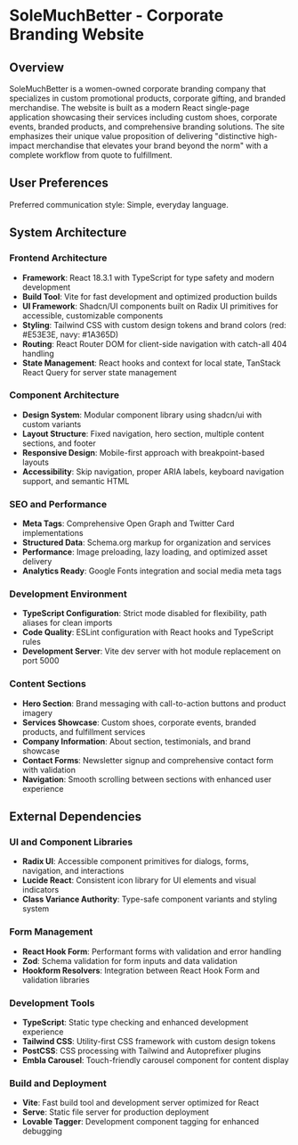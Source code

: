 # SoleMuchBetter - Corporate Branding Website

## Overview

SoleMuchBetter is a women-owned corporate branding company that specializes in custom promotional products, corporate gifting, and branded merchandise. The website is built as a modern React single-page application showcasing their services including custom shoes, corporate events, branded products, and comprehensive branding solutions. The site emphasizes their unique value proposition of delivering "distinctive high-impact merchandise that elevates your brand beyond the norm" with a complete workflow from quote to fulfillment.

## User Preferences

Preferred communication style: Simple, everyday language.

## System Architecture

### Frontend Architecture
- **Framework**: React 18.3.1 with TypeScript for type safety and modern development
- **Build Tool**: Vite for fast development and optimized production builds
- **UI Framework**: Shadcn/UI components built on Radix UI primitives for accessible, customizable components
- **Styling**: Tailwind CSS with custom design tokens and brand colors (red: #E53E3E, navy: #1A365D)
- **Routing**: React Router DOM for client-side navigation with catch-all 404 handling
- **State Management**: React hooks and context for local state, TanStack React Query for server state management

### Component Architecture
- **Design System**: Modular component library using shadcn/ui with custom variants
- **Layout Structure**: Fixed navigation, hero section, multiple content sections, and footer
- **Responsive Design**: Mobile-first approach with breakpoint-based layouts
- **Accessibility**: Skip navigation, proper ARIA labels, keyboard navigation support, and semantic HTML

### SEO and Performance
- **Meta Tags**: Comprehensive Open Graph and Twitter Card implementations
- **Structured Data**: Schema.org markup for organization and services
- **Performance**: Image preloading, lazy loading, and optimized asset delivery
- **Analytics Ready**: Google Fonts integration and social media meta tags

### Development Environment
- **TypeScript Configuration**: Strict mode disabled for flexibility, path aliases for clean imports
- **Code Quality**: ESLint configuration with React hooks and TypeScript rules
- **Development Server**: Vite dev server with hot module replacement on port 5000

### Content Sections
- **Hero Section**: Brand messaging with call-to-action buttons and product imagery
- **Services Showcase**: Custom shoes, corporate events, branded products, and fulfillment services
- **Company Information**: About section, testimonials, and brand showcase
- **Contact Forms**: Newsletter signup and comprehensive contact form with validation
- **Navigation**: Smooth scrolling between sections with enhanced user experience

## External Dependencies

### UI and Component Libraries
- **Radix UI**: Accessible component primitives for dialogs, forms, navigation, and interactions
- **Lucide React**: Consistent icon library for UI elements and visual indicators
- **Class Variance Authority**: Type-safe component variants and styling system

### Form Management
- **React Hook Form**: Performant forms with validation and error handling
- **Zod**: Schema validation for form inputs and data validation
- **Hookform Resolvers**: Integration between React Hook Form and validation libraries

### Development Tools
- **TypeScript**: Static type checking and enhanced development experience
- **Tailwind CSS**: Utility-first CSS framework with custom design tokens
- **PostCSS**: CSS processing with Tailwind and Autoprefixer plugins
- **Embla Carousel**: Touch-friendly carousel component for content display

### Build and Deployment
- **Vite**: Fast build tool and development server optimized for React
- **Serve**: Static file server for production deployment
- **Lovable Tagger**: Development component tagging for enhanced debugging